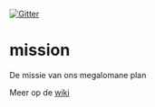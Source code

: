 [![Gitter](https://badges.gitter.im/VogonPolitics/mission.svg)](https://gitter.im/VogonPolitics?utm_source=badge&utm_medium=badge&utm_campaign=pr-badge)

# mission
De missie van ons megalomane plan

Meer op de [wiki](https://github.com/VogonPolitics/mission/wiki)
